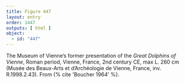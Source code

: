 ```yaml
---
title: Figure 447
layout: entry
order: 1447
outputs: [ html ]
object:
  - id: "447"
---
```


The Museum of Vienne’s former presentation of the *Great Dolphins of Vienne*, Roman period, Vienne, France, 2nd century CE, max L. 260 cm (Musée des Beaux-Arts et d’Archéologie de Vienne, France, inv. R.1998.2.43). From {% cite 'Boucher 1964' %}.

